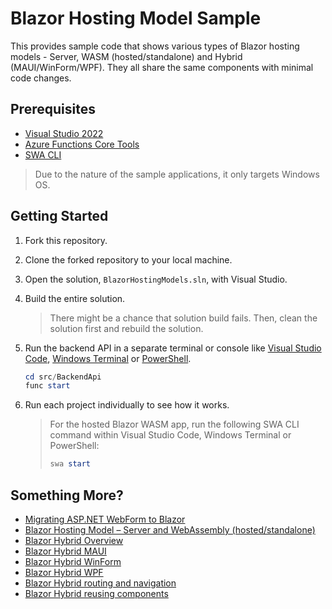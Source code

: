 # Blazor Hosting Model Sample

This provides sample code that shows various types of Blazor hosting models - Server, WASM (hosted/standalone) and Hybrid (MAUI/WinForm/WPF). They all share the same components with minimal code changes.

## Prerequisites

- [Visual Studio 2022](https://visualstudio.microsoft.com/vs/?WT.mc_id=dotnet-96001-juyoo)
- [Azure Functions Core Tools](https://learn.microsoft.com/azure/azure-functions/functions-run-local?WT.mc_id=dotnet-96001-juyoo)
- [SWA CLI](https://azure.github.io/static-web-apps-cli/)

> Due to the nature of the sample applications, it only targets Windows OS.

## Getting Started

1. Fork this repository.
1. Clone the forked repository to your local machine.
1. Open the solution, `BlazorHostingModels.sln`, with Visual Studio.
1. Build the entire solution.

   > There might be a chance that solution build fails. Then, clean the solution first and rebuild the solution.

1. Run the backend API in a separate terminal or console like [Visual Studio Code](https://code.visualstudio.com/?WT.mc_id=dotnet-96001-juyoo), [Windows Terminal](https://learn.microsoft.com/windows/terminal/?WT.mc_id=dotnet-96001-juyoo) or [PowerShell](https://learn.microsoft.com/powershell/scripting/overview?WT.mc_id=dotnet-96001-juyoo).

    ```powershell
    cd src/BackendApi
    func start
    ```

1. Run each project individually to see how it works.

   > For the hosted Blazor WASM app, run the following SWA CLI command within Visual Studio Code, Windows Terminal or PowerShell:
   > 
   > ```powershell
   > swa start
   > ```

## Something More?

- [Migrating ASP.NET WebForm to Blazor](https://learn.microsoft.com/en-us/dotnet/architecture/blazor-for-web-forms-developers/migration?WT.mc_id=dotnet-96001-juyoo)
- [Blazor Hosting Model &ndash; Server and WebAssembly (hosted/standalone)](https://learn.microsoft.com/en-us/aspnet/core/blazor/hosting-models?WT.mc_id=dotnet-96001-juyoo)
- [Blazor Hybrid Overview](https://learn.microsoft.com/aspnet/core/blazor/hybrid/?WT.mc_id=dotnet-96001-juyoo)
- [Blazor Hybrid MAUI](https://learn.microsoft.com/aspnet/core/blazor/hybrid/tutorials/maui?WT.mc_id=dotnet-96001-juyoo)
- [Blazor Hybrid WinForm](https://learn.microsoft.com/en-us/aspnet/core/blazor/hybrid/tutorials/windows-forms?WT.mc_id=dotnet-96001-juyoo)
- [Blazor Hybrid WPF](https://learn.microsoft.com/en-us/aspnet/core/blazor/hybrid/tutorials/wpf?WT.mc_id=dotnet-96001-juyoo)
- [Blazor Hybrid routing and navigation](https://learn.microsoft.com/aspnet/core/blazor/hybrid/routing?WT.mc_id=dotnet-96001-juyoo)
- [Blazor Hybrid reusing components](https://learn.microsoft.com/en-us/aspnet/core/blazor/hybrid/reuse-razor-components?WT.mc_id=dotnet-96001-juyoo)
